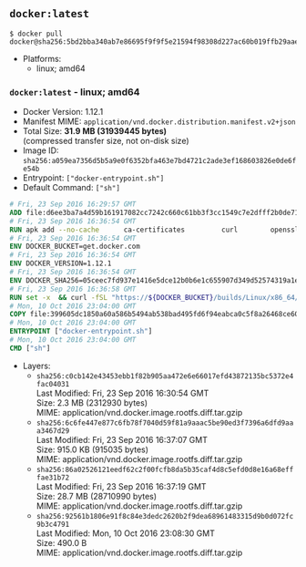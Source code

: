 ## `docker:latest`

```console
$ docker pull docker@sha256:5bd2bba340ab7e86695f9f9f5e21594f98308d227ac60b019ffb29aae490fe3f
```

-	Platforms:
	-	linux; amd64

### `docker:latest` - linux; amd64

-	Docker Version: 1.12.1
-	Manifest MIME: `application/vnd.docker.distribution.manifest.v2+json`
-	Total Size: **31.9 MB (31939445 bytes)**  
	(compressed transfer size, not on-disk size)
-	Image ID: `sha256:a059ea7356d5b5a9e0f6352bfa463e7bd4721c2ade3ef168603826e0de6fe54b`
-	Entrypoint: `["docker-entrypoint.sh"]`
-	Default Command: `["sh"]`

```dockerfile
# Fri, 23 Sep 2016 16:29:57 GMT
ADD file:d6ee3ba7a4d59b161917082cc7242c660c61bb3f3cc1549c7e2dfff2b0de7104 in / 
# Fri, 23 Sep 2016 16:36:54 GMT
RUN apk add --no-cache 		ca-certificates 		curl 		openssl
# Fri, 23 Sep 2016 16:36:54 GMT
ENV DOCKER_BUCKET=get.docker.com
# Fri, 23 Sep 2016 16:36:54 GMT
ENV DOCKER_VERSION=1.12.1
# Fri, 23 Sep 2016 16:36:54 GMT
ENV DOCKER_SHA256=05ceec7fd937e1416e5dce12b0b6e1c655907d349d52574319a1e875077ccb79
# Fri, 23 Sep 2016 16:36:58 GMT
RUN set -x 	&& curl -fSL "https://${DOCKER_BUCKET}/builds/Linux/x86_64/docker-${DOCKER_VERSION}.tgz" -o docker.tgz 	&& echo "${DOCKER_SHA256} *docker.tgz" | sha256sum -c - 	&& tar -xzvf docker.tgz 	&& mv docker/* /usr/local/bin/ 	&& rmdir docker 	&& rm docker.tgz 	&& docker -v
# Mon, 10 Oct 2016 23:04:00 GMT
COPY file:399605dc1850a60a586b5494ab538bad495fd6f94eabca0c5f8a26468ce6030f in /usr/local/bin/ 
# Mon, 10 Oct 2016 23:04:00 GMT
ENTRYPOINT ["docker-entrypoint.sh"]
# Mon, 10 Oct 2016 23:04:00 GMT
CMD ["sh"]
```

-	Layers:
	-	`sha256:c0cb142e43453ebb1f82b905aa472e6e66017efd43872135bc5372e4fac04031`  
		Last Modified: Fri, 23 Sep 2016 16:30:54 GMT  
		Size: 2.3 MB (2312930 bytes)  
		MIME: application/vnd.docker.image.rootfs.diff.tar.gzip
	-	`sha256:6c6fe447e877c6fb78f7040d59f81a9aaac5be90ed3f7396a6dfd9aaa3467d29`  
		Last Modified: Fri, 23 Sep 2016 16:37:07 GMT  
		Size: 915.0 KB (915035 bytes)  
		MIME: application/vnd.docker.image.rootfs.diff.tar.gzip
	-	`sha256:86a02526121eedf62c2f00fcfb8da5b35caf4d8c5efd0d8e16a68efffae31b72`  
		Last Modified: Fri, 23 Sep 2016 16:37:19 GMT  
		Size: 28.7 MB (28710990 bytes)  
		MIME: application/vnd.docker.image.rootfs.diff.tar.gzip
	-	`sha256:92561b1806e91f8c84e3dedc2620b2f9dea68961483315d9b0d072fc9b3c4791`  
		Last Modified: Mon, 10 Oct 2016 23:08:30 GMT  
		Size: 490.0 B  
		MIME: application/vnd.docker.image.rootfs.diff.tar.gzip
